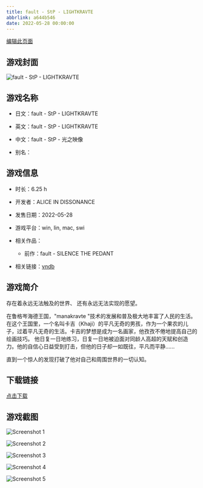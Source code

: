 ```yaml
---
title: fault - StP - LIGHTKRAVTE
abbrlink: a644b546
date: 2022-05-28 00:00:00
---
```

[编辑此页面](https://github.com/ACG-3/ADV3-source/blob/main/source/_posts/games/fault%20-%20StP%20-%20LIGHTKRAVTE.md)

## 游戏封面

![fault - StP - LIGHTKRAVTE](https://pan.timero.xyz/d/onedrive/img_lib_001/fault%20-%20StP%20-%20LIGHTKRAVTE_cover.avif)


## 游戏名称

- 日文：fault - StP - LIGHTKRAVTE
- 英文：fault - StP - LIGHTKRAVTE
- 中文：fault - StP - 光之映像

- 别名：


## 游戏信息

- 时长：6.25 h
- 开发者：ALICE IN DISSONANCE
- 发售日期：2022-05-28
- 游戏平台：win, lin, mac, swi
- 相关作品：
   - 前作：fault - SILENCE THE PEDANT

- 相关链接：[vndb](https://vndb.org/v36650)


## 游戏简介

存在着永远无法触及的世界、
还有永远无法实现的愿望。

在鲁格岑海德王国，"manakravte "技术的发展和普及极大地丰富了人民的生活。在这个王国里，一个名叫卡吉（Khaji）的平凡无奇的男孩，作为一个果农的儿子，过着平凡无奇的生活。卡吉的梦想是成为一名画家，他孜孜不倦地提高自己的绘画技巧。
他日复一日地练习，日复一日地被迫面对同龄人高超的天赋和创造力。他的自信心日益受到打击，但他的日子却一如既往，平凡而平静......

直到一个惊人的发现打破了他对自己和周围世界的一切认知。




## 下载链接

[点击下载](https://pan.timero.xyz/onedrive/adv_lib_001/fault%20-%20StP%20-%20LIGHTKRAVTE)


## 游戏截图


![Screenshot 1](https://pan.timero.xyz/d/onedrive/img_lib_001/fault%20-%20StP%20-%20LIGHTKRAVTE_Screenshot_1.avif)

![Screenshot 2](https://pan.timero.xyz/d/onedrive/img_lib_001/fault%20-%20StP%20-%20LIGHTKRAVTE_Screenshot_2.avif)

![Screenshot 3](https://pan.timero.xyz/d/onedrive/img_lib_001/fault%20-%20StP%20-%20LIGHTKRAVTE_Screenshot_3.avif)

![Screenshot 4](https://pan.timero.xyz/d/onedrive/img_lib_001/fault%20-%20StP%20-%20LIGHTKRAVTE_Screenshot_4.avif)

![Screenshot 5](https://pan.timero.xyz/d/onedrive/img_lib_001/fault%20-%20StP%20-%20LIGHTKRAVTE_Screenshot_5.avif)

